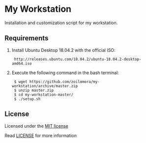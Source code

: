 # My Workstation

Installation and customization script for my workstation.

## Requirements

1. Install Ubuntu Desktop 18.04.2 with the official ISO:

        http://releases.ubuntu.com/18.04.2/ubuntu-18.04.2-desktop-amd64.iso

2. Execute the following command in the bash terminal:
        
        $ wget https://github.com/zoilomora/my-workstation/archive/master.zip
        $ unzip master.zip
        $ cd my-workstation-master/
        $ ./setup.sh

## License
Licensed under the [MIT license](http://opensource.org/licenses/MIT)

Read [LICENSE](LICENSE) for more information
